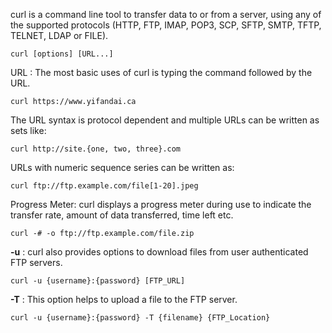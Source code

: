 curl is a command line tool to transfer data to or from a server, using any of the supported protocols (HTTP, FTP, IMAP, POP3, SCP, SFTP, SMTP, TFTP, TELNET, LDAP or FILE).


```
curl [options] [URL...]
```

URL : The most basic uses of curl is typing the command followed by the URL.

```
curl https://www.yifandai.ca
```

The URL syntax is protocol dependent and multiple URLs can be written as sets like:
```
curl http://site.{one, two, three}.com
```

URLs with numeric sequence series can be written as:


```
curl ftp://ftp.example.com/file[1-20].jpeg

```

Progress Meter: curl displays a progress meter during use to indicate the transfer rate, amount of data transferred, time left etc.

```
curl -# -o ftp://ftp.example.com/file.zip
```


**-u** : curl also provides options to download files from user authenticated FTP servers.

```
curl -u {username}:{password} [FTP_URL]
```

**-T** : This option helps to upload a file to the FTP server.

```
curl -u {username}:{password} -T {filename} {FTP_Location}
```

